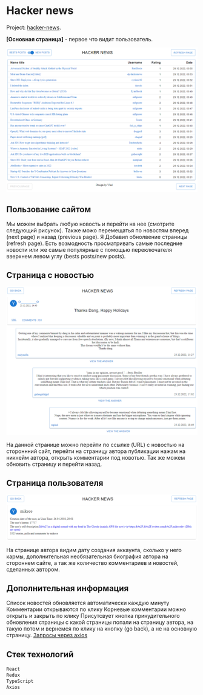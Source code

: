 # Hacker news

Project: [hacker-news](https://vladzinovev.github.io/practice-hacker_news/).

**[Основная страница]** - первое что видит пользователь.

![LANDING](docs/1.PNG)

## Пользование сайтом

Мы можем выбрать любую новость и перейти на нее (смотрите следующий рисунок).
Также можо перемещатья по новостям вперед (next page) и назад (previous page). Я Добавил обнолвение страницы (refresh page).
Есть возмодность просматривать самые последние новости или же самые популярные с помощью переключателя вверхнем левом углу (bests posts/new posts).

## Страница с новостью

![LANDING](docs/2.PNG)


На данной странице можно перейти по ссылке (URL) с новостью на стороннний сайт, перейти на страницу автора публикации нажам на никнейм автора, открыть комментарии под новотью. Так же можем обновить страницу и перейти назад.


## Страница пользователя

![LANDING](docs/3.PNG)


На странице автора видим дату создания аккаунта, сколько у него кармы, дополнительная необязательная биография автора на стороннем сайте, а так же количество комментариев и новостей, сделанных автором. 

## Дополнительная информация 
Список новостей обновляется автоматически каждую минуту
Комментарии открываются по клику
Корневые комментарии можно открыть и закрыть по клику
Присутсвует кнопка принудительного обновления страницы
с какой страницы попали на страницу автора, на такую потом и вернемся по клику на кнопку (go back), а не на основную страницу.
[Запросы через axios](https://github.com/HackerNews/API)

## Стек технологий

```
React
Redux
TypeScript
Axios
```


